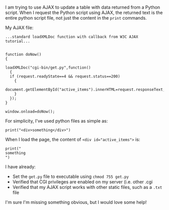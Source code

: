 I am trying to use AJAX to update a table with data returned from a Python script.  When I request the Python script using AJAX, the returned text is the entire python script file, not just the content in the `print` commands.  

My AJAX file:

    ...standard loadXMLDoc function with callback from W3C AJAX tutorial...


    function doNow()
    {

    loadXMLDoc("cgi-bin/get.py",function()
      {
      if (request.readyState==4 && request.status==200)
        {
        document.getElementById("active_items").innerHTML=request.responseText;
        }
      });
    }

    window.onload=doNow();


For simplicity, I've used python files as simple as:

    print("<div>something</div>")

When I load the page, the content of `<div id="active_items">` is:

    print("
    something
    ")

I have already:

 - Set the `get.py` file to executable using `chmod 755 get.py`
 - Verified that CGI privileges are enabled on my server (i.e. other .cgi
 - Verified that my AJAX script works with other static files, such as a `.txt` file

I'm sure I'm missing something obvious, but I would love some help!
